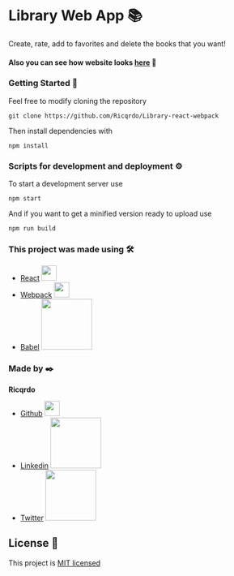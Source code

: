 # Library Web App 📚

Create, rate, add to favorites and delete the books that you want!

<!-- prettier-ignore -->
#### Also you can see how website looks [here](https://library-react.netlify.app/) 🔗

<!-- prettier-ignore -->
### Getting Started 🚀

<!-- prettier-ignore -->
  Feel free to modify cloning the repository

<!-- prettier-ignore -->
  `git clone https://github.com/Ricqrdo/Library-react-webpack`

<!-- prettier-ignore -->
  Then install dependencies with

<!-- prettier-ignore -->
  `npm install`

<!-- prettier-ignore -->
### Scripts for development and deployment ⚙️

<!-- prettier-ignore -->
  To start a development server use

<!-- prettier-ignore -->
  `npm start`

<!-- prettier-ignore -->
  And if you want to get a minified version ready to upload use

<!-- prettier-ignore -->
  `npm run build`

<!-- prettier-ignore -->
### This project was made using 🛠️

<!-- prettier-ignore -->
  - [React](https://github.com/facebook/react) <img src='https://upload.wikimedia.org/wikipedia/commons/a/a7/React-icon.svg' width='30px'>
  - [Webpack](https://github.com/webpack/webpack) <img src='https://raw.githubusercontent.com/webpack/media/05bb13961020d58eb6c4cad1c45e3299a6b455c7/logo/logo-on-white-bg.svg' width='30px'>
  - [Babel](https://github.com/babel/babel) <img src='https://upload.wikimedia.org/wikipedia/commons/0/02/Babel_Logo.svg' width='100px'>
<!-- prettier-ignore -->

### Made by ✒️

<!-- prettier-ignore -->
  **Ricqrdo**

<!-- prettier-ignore -->
  - [Github](https://github.com/Ricqrdo) <img src='https://upload.wikimedia.org/wikipedia/commons/9/91/Octicons-mark-github.svg' width='30px'>
  - [Linkedin](https://www.linkedin.com/in/ricqrdo/) <img src='https://upload.wikimedia.org/wikipedia/commons/0/01/LinkedIn_Logo.svg' width='100px'>
  - [Twitter](https://twitter.com/Ricqrdo__) <img src='https://upload.wikimedia.org/wikipedia/commons/5/51/Twitter_logo.svg' width='100px'>
<!-- prettier-ignore -->

## License 📜

<!-- prettier-ignore -->
  This project is [MIT licensed](https://github.com/facebook/react/blob/master/LICENSE)
